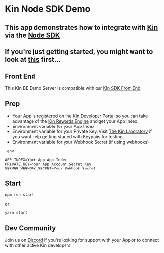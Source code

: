 # Kin Node SDK Demo

## This app demonstrates how to integrate with [Kin](https://developer.kin.org/) via the [Node SDK](https://github.com/kinecosystem/kin-node)
## If you're just getting started, you might want to look at [this](https://developer.kin.org/tutorials/#getting-started) first...



## Front End
This Kin BE Demo Server is compatible with our [Kin SDK Front End](https://github.com/kinecosystem/kin-sdk-demo-fe)

## Prep
- Your App is registered on the [Kin Developer Portal](https://portal.kin.org/) so you can take advantage of the [Kin Rewards Engine](https://developer.kin.org/docs/the-kre-explained/) and get your App Index
- Environment variable for your App Index
- Environment variable for your Private Key. Visit [The Kin Laboratory](https://laboratory.kin.org/home) if you want help getting started with Keypairs for testing.
- Environment variable for your Webhook Secret (if using webhooks)

`.env`

```
APP_INDEX=Your App App Index
PRIVATE_KEY=Your App Account Secret Key
SERVER_WEBHOOK_SECRET=Your Webhook Secret
```

## Start

```
npm run start
```

or

```
yarn start
```

## Dev Community
Join us on [Discord](https://discord.com/invite/kdRyUNmHDn) if you're looking for support with your App or to connect with other active Kin developers.